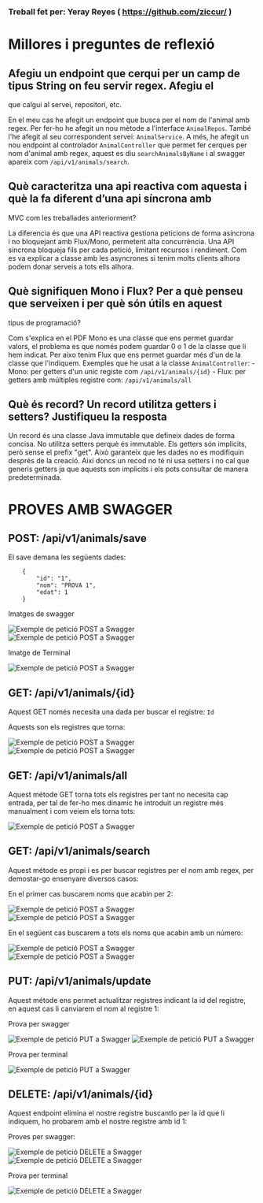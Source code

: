 ### Treball fet per: Yeray Reyes ( https://github.com/ziccur/ )

# Millores i preguntes de reflexió

## Afegiu un endpoint que cerqui per un camp de tipus String on feu servir regex. Afegiu el
que calgui al servei, repositori, etc.

En el meu cas he afegit un endpoint que busca per el nom de l'animal amb regex. Per fer-ho he afegit un nou mètode a l'interface `AnimalRepos`. També l'he afegit al seu correspondent servei: `AnimalService`. A més, he afegit un nou endpoint al controlador `AnimalController` que permet fer cerques per nom d'animal amb regex, aquest es diu `searchAnimalsByName` i al swagger apareix com `/api/v1/animals/search`.

## Què caracteritza una api reactiva com aquesta i què la fa diferent d’una api síncrona amb
MVC com les treballades anteriorment?

La diferencia és que una API reactiva gestiona peticions de forma asíncrona i no bloquejant amb Flux/Mono, permetent alta concurrència. Una API síncrona bloqueja fils per cada petició, limitant recursos i rendiment. Com es va explicar a classe amb les asyncrones si tenim molts clients alhora podem donar serveis a tots ells alhora.

## Què signifiquen Mono i Flux? Per a què penseu que serveixen i per què són útils en aquest
tipus de programació?

Com s'explica en el PDF Mono es una classe que ens permet guardar valors, el problema es que només podem guardar 0 o 1 de la classe que li hem indicat. Per aixo tenim Flux que ens permet guardar més d'un de la classe que l'indiquem. Exemples que he usat a la classe `AnimalController`: 
    -   Mono: per getters d'un unic registe com `/api/v1/animals/{id}`
    -   Flux: per getters amb múltiples registre com: `/api/v1/animals/all`

## Què és record? Un record utilitza getters i setters? Justifiqueu la resposta

Un record és una classe Java immutable que defineix dades de forma concisa. No utilitza setters perquè és immutable. Els getters són implicits, però sense el prefix "get". Això garanteix que les dades no es modifiquin després de la creació. Així doncs un recod no té ni usa setters i no cal que generis getters ja que aquests son implicits i els pots consultar de manera predeterminada.

# PROVES AMB SWAGGER

## POST: /api/v1/animals/save

El save demana les següents dades: 
```
    {
        "id": "1",
        "nom": "PROVA 1",
        "edat": 1
    }
```

Imatges de swagger

![Exemple de petició POST a Swagger](./media/POST1.png)
![Exemple de petició POST a Swagger](./media/POST2.png)

Imatge de Terminal

![Exemple de petició POST a Swagger](./media/POST3.png)

## GET: /api/v1/animals/{id}

Aquest GET només necesita una dada per buscar el registre: `Id`

Aquests son els registres que torna: 

![Exemple de petició POST a Swagger](./media/GET1.png)
![Exemple de petició POST a Swagger](./media/GET2.png)

## GET: /api/v1/animals/all

Aquest métode GET torna tots els registres per tant no necesita cap entrada, per tal de fer-ho mes dinamic he introduit un registre més manualment i com veiem els torna tots:

![Exemple de petició POST a Swagger](./media/GET3.png)

## GET: /api/v1/animals/search

Aquest métode es propi i es per buscar registres per el nom amb regex, per demostar-go ensenyare diversos casos:

En el primer cas buscarem noms que acabin per 2:

![Exemple de petició POST a Swagger](./media/GET4.png)
![Exemple de petició POST a Swagger](./media/GET5.png)

En el següent cas buscarem a tots els noms que acabin amb un número:

![Exemple de petició POST a Swagger](./media/GET6.png)
![Exemple de petició POST a Swagger](./media/GET7.png)

## PUT: /api/v1/animals/update

Aquest métode ens permet actualitzar registres indicant la id del registre, en aquest cas li canviarem el nom al registre 1:

Prova per swagger

![Exemple de petició PUT a Swagger](./media/PUT1.png)
![Exemple de petició PUT a Swagger](./media/PUT2.png)

Prova per terminal

![Exemple de petició PUT a Swagger](./media/PUT3.png)

## DELETE: /api/v1/animals/{id}

Aquest endpoint elimina el nostre registre buscantlo per la id que li indiquem, ho probarem amb el nostre registre amb id 1:

Proves per swagger:

![Exemple de petició DELETE a Swagger](./media/DELETE1.png)
![Exemple de petició DELETE a Swagger](./media/DELETE2.png)

Prova per terminal

![Exemple de petició DELETE a Swagger](./media/DELETE3.png)

